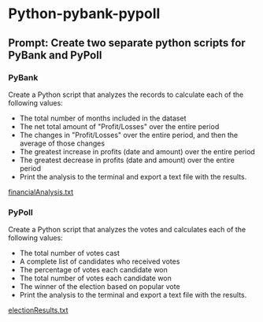 # Python-pybank-pypoll

## Prompt: Create two separate python scripts for PyBank and PyPoll

### PyBank

Create a Python script that analyzes the records to calculate each of the following values:

- The total number of months included in the dataset
- The net total amount of "Profit/Losses" over the entire period
- The changes in "Profit/Losses" over the entire period, and then the average of those changes
- The greatest increase in profits (date and amount) over the entire period
- The greatest decrease in profits (date and amount) over the entire period
- Print the analysis to the terminal and export a text file with the results.


[financialAnalysis.txt](https://github.com/19anguiano/Python-pybank-pypoll/files/10299168/financialAnalysis.txt)



### PyPoll

Create a Python script that analyzes the votes and calculates each of the following values:

- The total number of votes cast
- A complete list of candidates who received votes
- The percentage of votes each candidate won
- The total number of votes each candidate won
- The winner of the election based on popular vote
- Print the analysis to the terminal and export a text file with the results.


[electionResults.txt](https://github.com/19anguiano/Python-pybank-pypoll/files/10299167/electionResults.txt)


